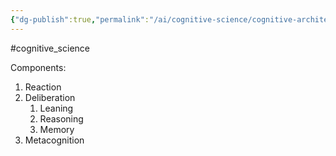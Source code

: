 ```yaml
---
{"dg-publish":true,"permalink":"/ai/cognitive-science/cognitive-architectures/","created":"","updated":""}
---
```


#cognitive_science 

Components:
1. Reaction
2. Deliberation
	1. Leaning
	2. Reasoning
	3. Memory
3. Metacognition